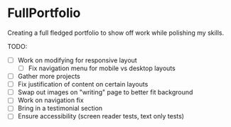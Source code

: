# FullPortfolio
Creating a full fledged portfolio to show off work while polishing my skills.

TODO:
- [ ] Work on modifying for responsive layout
  - [ ] Fix navigation menu for mobile vs desktop layouts
- [ ] Gather more projects
- [ ] Fix justification of content on certain layouts
- [ ] Swap out images on "writing" page to better fit background
- [ ] Work on navigation fix
- [ ] Bring in a testimonial section
- [ ] Ensure accessibility (screen reader tests, text only tests)
